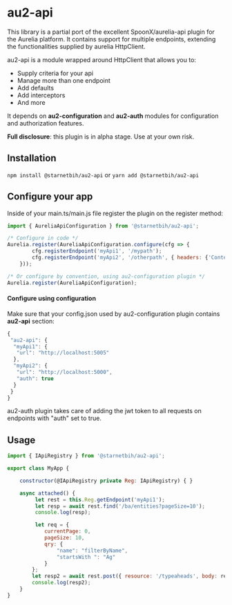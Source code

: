 # au2-api

This library is a partial port of the excellent SpoonX/aurelia-api plugin for the Aurelia platform. It contains support for multiple endpoints, extending the functionalities supplied by aurelia HttpClient.

au2-api is a module wrapped around HttpClient that allows you to:

- Supply criteria for your api
- Manage more than one endpoint
- Add defaults
- Add interceptors
- And more

It depends on **au2-configuration** and **au2-auth** modules for configuration and authorization features.

**Full disclosure**: this plugin is in alpha stage. Use at your own risk.

## Installation

`npm install @starnetbih/au2-api` or `yarn add @starnetbih/au2-api`

## Configure your app

Inside of your main.ts/main.js file register the plugin on the register method:

```js
import { AureliaApiConfiguration } from '@starnetbih/au2-api';

/* Configure in code */
Aurelia.register(AureliaApiConfiguration.configure(cfg => {
        cfg.registerEndpoint('myApi1', '/mypath');
        cfg.registerEndpoint('myApi2', '/otherpath', { headers: {'Content-Type':'x-www-form-urlencoded'}});
    }));

/* Or configure by convention, using au2-configuration plugin */
Aurelia.register(AureliaApiConfiguration); 
```

#### Configure using configuration

Make sure that your config.json used by au2-configuration plugin contains **au2-api** section:

```js
{
 "au2-api": {
  "myApi1": {
   "url": "http://localhost:5005"
  },
  "myApi2": {
   "url": "http://localhost:5000",
   "auth": true
  }
 }
}
```

au2-auth plugin takes care of adding the jwt token to all requests on endpoints with "auth" set to true.

## Usage

```js
import { IApiRegistry } from '@starnetbih/au2-api';

export class MyApp {

    constructor(@IApiRegistry private Reg: IApiRegistry) { }

    async attached() {
         let rest = this.Reg.getEndpoint('myApi1');
         let resp = await rest.find('/ba/entities?pageSize=10');
         console.log(resp);

         let req = {
            currentPage: 0,
            pageSize: 10,
            qry: {
                "name": "filterByName",
                "startsWith ": "Ag"
            }
        };
        let resp2 = await rest.post({ resource: '/typeaheads', body: req });
        console.log(resp2);
    }
}
```
